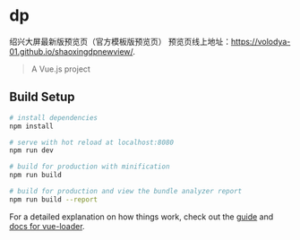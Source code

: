 # dp
绍兴大屏最新版预览页（官方模板版预览页）
预览页线上地址：https://volodya-01.github.io/shaoxingdpnewview/. 

> A Vue.js project

## Build Setup

``` bash
# install dependencies
npm install

# serve with hot reload at localhost:8080
npm run dev

# build for production with minification
npm run build

# build for production and view the bundle analyzer report
npm run build --report
```

For a detailed explanation on how things work, check out the [guide](http://vuejs-templates.github.io/webpack/) and [docs for vue-loader](http://vuejs.github.io/vue-loader).
